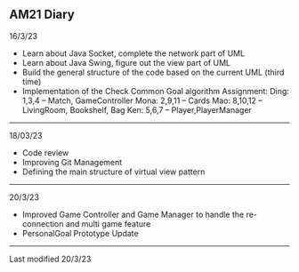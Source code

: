 AM21 Diary 
----------
16/3/23
- Learn about Java Socket, complete the network part of UML
- Learn about Java Swing, figure out the view part of UML
- Build the general structure of the code based on the current UML (third time)
- Implementation of the Check Common Goal algorithm
Assignment:
Ding: 1,3,4 – Match, GameController
Mona: 2,9,11 – Cards
Mao: 8,10,12 – LivingRoom, Bookshelf, Bag
Ken: 5,6,7 – Player,PlayerManager
--------
18/03/23
- Code review
- Improving Git Management
- Defining the main structure of virtual view pattern
-------
20/3/23
- Improved Game Controller and Game Manager to handle the re-connection and multi game feature
- PersonalGoal Prototype Update
------


Last modified 20/3/23